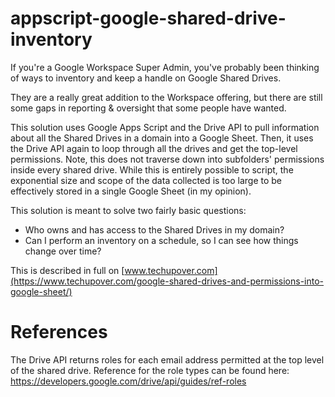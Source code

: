 # appscript-google-shared-drive-inventory
If you're a Google Workspace Super Admin, you've probably been thinking of ways to inventory and keep a handle on Google Shared Drives. 

They are a really great addition to the Workspace offering, but there are still some gaps in reporting &amp; oversight that some people have wanted. 

This solution uses Google Apps Script and the Drive API to pull information about all the Shared Drives in a domain into a Google Sheet. Then, it uses the Drive API again to loop through all the drives and get the top-level permissions. Note, this does not traverse down into subfolders' permissions inside every shared drive. While this is entirely possible to script, the exponential size and scope of the data collected is too large to be effectively stored in a single Google Sheet (in my opinion). 

This solution is meant to solve two fairly basic questions: 

 - Who owns and has access to the Shared Drives in my domain? 
 - Can I perform an inventory on a schedule, so I can see how things change over time?

This is described in full on [www.techupover.com](https://www.techupover.com/google-shared-drives-and-permissions-into-google-sheet/)

# References

The Drive API returns roles for each email address permitted at the top level of the shared drive. Reference for the role types can be found here: https://developers.google.com/drive/api/guides/ref-roles
